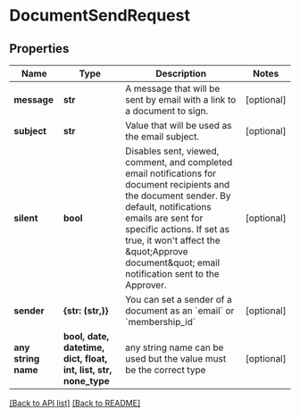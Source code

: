 # DocumentSendRequest


## Properties
Name | Type | Description | Notes
------------ | ------------- | ------------- | -------------
**message** | **str** | A message that will be sent by email with a link to a document to sign. | [optional] 
**subject** | **str** | Value that will be used as the email subject. | [optional] 
**silent** | **bool** | Disables sent, viewed, comment, and completed email notifications for document recipients and the document sender. By default, notifications emails are sent for specific actions. If set as true, it won&#39;t affect the \&quot;Approve document\&quot; email notification sent to the Approver. | [optional] 
**sender** | **{str: (str,)}** | You can set a sender of a document as an &#x60;email&#x60; or &#x60;membership_id&#x60; | [optional] 
**any string name** | **bool, date, datetime, dict, float, int, list, str, none_type** | any string name can be used but the value must be the correct type | [optional]

[[Back to API list]](../README.md#documentation-for-api-endpoints) [[Back to README]](../README.md)


